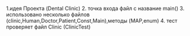 1.идея Проекта (Dental Clinic)
2. точка входа файл с название main()
3. использовано несколько файлов (clinic,Human,Doctor,Patient,Const,Main),методы (MAP,enum)
4. тест проверяет файл Clinic (ClinicTest)